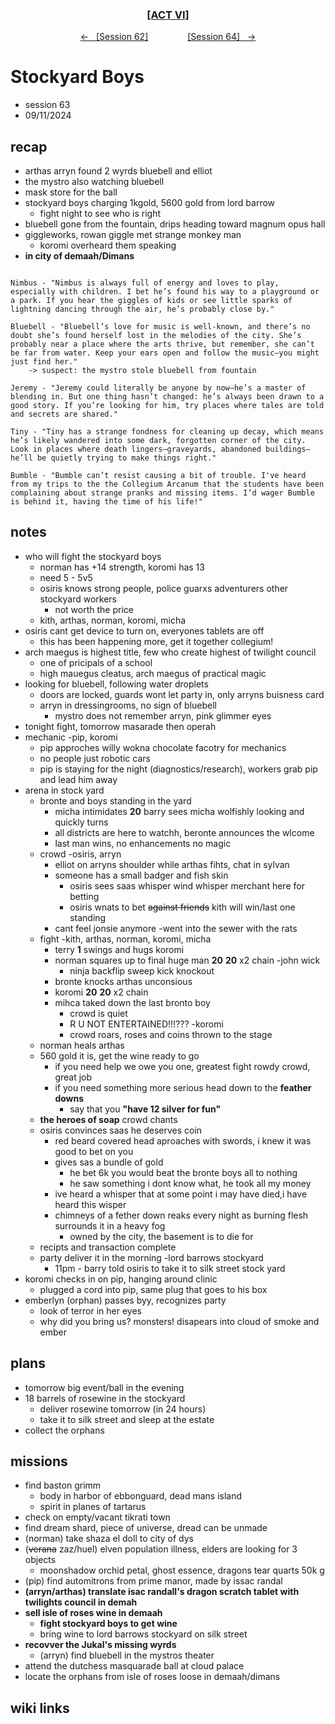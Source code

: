 
<div align="center">
  <h3 align="center"><a href="https://github.com/h-griffin/dnd-notes/blob/main/grimmhaus/act-VI" >[ACT VI]</a></h3>
  <p align="center">
    <a href="https://github.com/h-griffin/dnd-notes/blob/main/grimmhaus/act-VI/24-09-04.md" >&larr; &nbsp; [Session 62]</a>
    &nbsp;&nbsp;&nbsp;&nbsp;&nbsp;&nbsp;&nbsp;&nbsp;&nbsp;&nbsp;&nbsp;&nbsp;&nbsp;&nbsp;
    <a href="https://github.com/h-griffin/dnd-notes/blob/main/grimmhaus/act-VI/24-09-11.md" >[Session 64] &nbsp; &rarr;</a>
  </p>
</div>

# Stockyard Boys
- session 63
- 09/11/2024

## recap
- arthas arryn found 2 wyrds bluebell and elliot
- the mystro also watching bluebell
- mask store for the ball
- stockyard boys charging 1kgold, 5600 gold from lord barrow
    - fight night to see who is right
- bluebell gone from the fountain, drips heading toward magnum opus hall
- giggleworks, rowan giggle met strange monkey man
    - koromi overheard them speaking
- **in city of demaah/Dimans**

```text

Nimbus - "Nimbus is always full of energy and loves to play, especially with children. I bet he’s found his way to a playground or a park. If you hear the giggles of kids or see little sparks of lightning dancing through the air, he’s probably close by." 

Bluebell - "Bluebell’s love for music is well-known, and there’s no doubt she’s found herself lost in the melodies of the city. She’s probably near a place where the arts thrive, but remember, she can’t be far from water. Keep your ears open and follow the music—you might just find her."
    -> suspect: the mystro stole bluebell from fountain

Jeremy - "Jeremy could literally be anyone by now—he’s a master of blending in. But one thing hasn’t changed: he’s always been drawn to a good story. If you’re looking for him, try places where tales are told and secrets are shared."

Tiny - "Tiny has a strange fondness for cleaning up decay, which means he’s likely wandered into some dark, forgotten corner of the city. Look in places where death lingers—graveyards, abandoned buildings—he’ll be quietly trying to make things right."

Bumble - "Bumble can’t resist causing a bit of trouble. I've heard from my trips to the the Collegium Arcanum that the students have been complaining about strange pranks and missing items. I’d wager Bumble is behind it, having the time of his life!"
```

## notes
- who will fight the stockyard boys
    - norman has +14 strength, koromi has 13
    - need 5 - 5v5
    - osiris knows strong people, police guarxs adventurers other stockyard workers
        - not worth the price
    - kith, arthas, norman, koromi, micha
- osiris cant get device to turn on, everyones tablets are off
    - this has been happening more, get it together collegium!
- arch maegus is highest title, few who create highest of twilight council
    - one of pricipals of a school
    - high mauegus cleatus, arch maegus of practical magic
- looking for bluebell, following water droplets
    - doors are locked, guards wont let party in, only arryns buisness card
    - arryn in dressingrooms, no sign of bluebell
        - mystro does not remember arryn, pink glimmer eyes
- tonight fight, tomorrow masarade then operah
- mechanic -pip, koromi
    - pip approches willy wokna chocolate facotry for mechanics
    - no people just robotic cars
    - pip is staying for the night (diagnostics/research), workers grab pip and lead him away
- arena in stock yard
    - bronte and boys standing in the yard
        - micha intimidates **20** barry sees micha wolfishly looking and quickly turns
        - all districts are here to watchh, beronte announces the wlcome
        - last man wins, no enhancements no magic
    - crowd -osiris, arryn
        - elliot on arryns shoulder while arthas fihts, chat in sylvan
        - someone has a small badger and fish skin
            - osiris sees saas whisper wind whisper merchant here for betting
            - osiris wnats to bet ~~against friends~~ kith will win/last one standing
        - cant feel jonsie anymore -went into the sewer with the rats
    - fight -kith, arthas, norman, koromi, micha
        - terry **1** swings and hugs koromi
        - norman squares up to final huge man **20** **20** x2 chain -john wick
            - ninja backflip sweep kick knockout
        - bronte knocks arthas unconsious
        - koromi **20** **20** x2 chain
        - mihca taked down the last bronto boy
            - crowd is quiet
            - R U NOT ENTERTAINED!!!??? -koromi
            - crowd roars, roses and coins thrown to the stage
    - norman heals arthas
    - 560 gold it is, get the wine ready to go
        - if you need help we owe you one, greatest fight rowdy crowd, great job
        - if you need something more serious head down to the **feather downs**
            - say that you **"have 12 silver for fun"**
    - **the heroes of soap** crowd chants
    - osiris convinces saas he deserves coin
        - red beard covered head aproaches with swords, i knew it was good to bet on you
        - gives sas a bundle of gold
            - he bet 6k you would beat the bronte boys all to nothing
            - he saw something i dont know what, he took all my money
        - ive heard a whisper that at some point i may have died,i have heard this wisper
        - chimneys of a fether down reaks every night as burning flesh surrounds it in a heavy fog
            - owned by the city, the basement is to die for
    - recipts and transaction complete
    - party deliver it in the morning -lord barrows stockyard
        - 11pm - barry told osiris to take it to silk street stock yard
- koromi checks in on pip, hanging around clinic
    - plugged a cord into pip, same plug that goes to his box
- emberlyn (orphan) passes byy, recognizes party
    - look of terror in her eyes
    - why did you bring us? monsters! disapears into cloud of smoke and ember

## plans
- tomorrow big event/ball in the evening
- 18 barrels of rosewine in the stockyard
    - deliver rosewine tomorrow (in 24 hours)
    - take it to silk street and sleep at the estate
- collect the orphans

## missions
- find baston grimm
    - body in harbor of ebbonguard, dead mans island
    - spirit in planes of tartarus
- check on empty/vacant tikrati town
- find dream shard, piece of universe, dread can be unmade
- (norman) take shaza el doll to city of dys
- (~~verana~~ zaz/huel) elven population illness, elders are looking for 3 objects
    - moonshadow orchid petal, ghost essence, dragons tear quarts 50k g
- (pip) find automitrons from prime manor, made by issac randal
- **(arryn/arthas) translate isac randall's dragon scratch tablet with twilights council in demah**
- **sell isle of roses wine in demaah**
    - **fight stockyard boys to get wine**
    - bring wine to lord barrows stockyard on silk street
- **recovver the Jukal's missing wyrds**
    - (arryn) find bluebell in the mystros theater
- attend the dutchess masquarade ball at cloud palace
- locate the orphans from isle of roses loose in demaah/dimans

## wiki links
